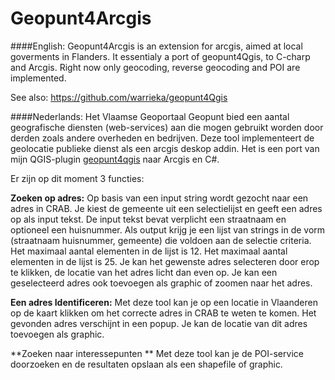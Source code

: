 Geopunt4Arcgis
==============

####English:
Geopunt4Arcgis is an extension for arcgis, aimed at local goverments in Flanders.
It essentialy a port of geopunt4Qgis, to C-charp and Arcgis.
Right now only geocoding, reverse geocoding and POI are implemented.

See also:
https://github.com/warrieka/geopunt4Qgis 


####Nederlands:
Het Vlaamse Geoportaal Geopunt bied een aantal geografische diensten (web-services) aan die mogen gebruikt worden door derden zoals andere overheden en bedrijven. Deze tool implementeert de geolocatie publieke dienst als een arcgis deskop addin. Het is een port van mijn QGIS-plugin [geopunt4qgis](https://github.com/warrieka/geopunt4Qgis) naar Arcgis en C#.

Er zijn op dit moment 3 functies:

**Zoeken op  adres:** 
Op basis van een input string wordt gezocht naar een adres in CRAB. Je kiest de gemeente uit een selectielijst en geeft een adres op als input tekst. De input tekst bevat verplicht een straatnaam en optioneel een huisnummer. Als output krijg je een lijst van strings in de vorm (straatnaam huisnummer, gemeente) die voldoen aan de selectie criteria. Het maximaal aantal elementen in de lijst is 12. Het maximaal aantal elementen in de lijst is 25. Je kan het gewenste adres selecteren door erop te klikken, de locatie van het adres licht dan even op. Je kan een geselecteerd adres ook  toevoegen  als graphic of zoomen naar het adres. 

**Een adres Identificeren:** 
Met deze tool kan je op een locatie in Vlaanderen op de kaart klikken om het correcte adres in CRAB te weten te komen. Het gevonden adres verschijnt in een popup. Je kan de locatie van dit adres toevoegen als graphic.

**Zoeken naar interessepunten **
Met deze tool kan je de POI-service doorzoeken en de resultaten opslaan als een shapefile of graphic.